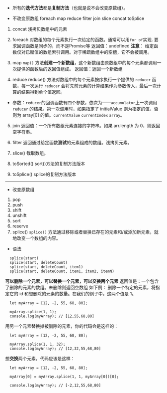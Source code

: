 * 所有的**迭代方法**都是**复制方法**（也就是说不会改变原数组）。

* 不改变原数组
foreach map reduce filter join slice concat toSplice
1. concat 
  浅拷贝数组中的元素

1. foreach
  对数组的每个元素执行一次给定的函数。通常可以用`for of`实现.
  要求回调函数是同步的，而不是Promise等
  返回值：undefined
  **注意**： 给定函数仅对已赋值的数组索引调用。对于稀疏数组中的空槽，它不会被调用。

2. map
  `map()` 方法**创建一个新数组**，这个新数组由原数组中的每个元素都调用一次提供的函数后的返回值组成。
  返回值：返回一个新数组

4. reduce
  reduce() 方法对数组中的每个元素按序执行一个提供的 `reducer` 函数，每一次运行 `reducer` 会将先前元素的计算结果作为参数传入，最后一次计算的结果得到单个值返回。
  
  * 参数：`reducer`的回调函数有四个参数，依次为——`accumulator`上一次调用 `reducer` 的结果。第一次调用时，如果指定了 initialValue 则为指定的值，否则为 array[0] 的值。`currentValue`  `currentIndex` `array`。

5. join
 返回值：一个所有数组元素连接的字符串。如果 arr.length 为 0，则返回空字符串。

6. filter
 返回通过给定函数**测试**的元素组成的数组。浅拷贝元素。

7. slice()
  截取数组。

8. toSorted()
  sort()方法的复制方法版本

9. toSplice()
  splice的复制方法版本

---------------------------------------------
* 改变原数组
1. pop
2. push
3. shift
4. unshift
5. sort
6. reserve 
7. splice()
  `splice()` 方法通过移除或者替换已存在的元素和/或添加新元素，就地改变一个数组的内容。
  - 语法
  ```
    splice(start)
    splice(start, deleteCount)
    splice(start, deleteCount, item1)
    splice(start, deleteCount, item1, item2, itemN)
  ```
  **可以删除一个元素，可以替换一个元素，可以交换两个元素**
  返回值是：一个包含了删除的元素的数组。未删除则返回空数组
  如下例：
  删除一个特定的元素，将指定它的 id 和想删除的元素的数量。在我们的例子中，这两个值是 1。
  ```
    let myArray = [12, -2, 55, 68, 80];
    
    myArray.splice(1, 1);
    console.log(myArray); // [12,55,68,80]
  ```
  
  用另一个元素替换掉被删除的元素，你的代码会是这样的：
  ```
    let myArray = [12, -2, 55, 68, 80];
    
    myArray.splice(1, 1, 32);
    console.log(myArray); // [12,32,55,68,80]
  ```

  想**交换**两个元素，代码应该是这样：
  ```
    let myArray = [12, -2, 55, 68, 80];
    
    myArray[0] = myArray.splice(1, 1, myArray[0])[0];
    
    console.log(myArray); // [-2,12,55,68,80]
  ```